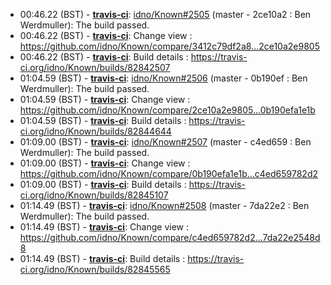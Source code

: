 * <a id="00:46.22">00:46.22 (BST)</a> - __[travis-ci](https://github.com/travis-ci)__: <a href="https://github.com/idno/Known/issues/2505">idno/Known#2505</a> (master - 2ce10a2 : Ben Werdmuller): The build passed.
* <a id="00:46.22">00:46.22 (BST)</a> - __[travis-ci](https://github.com/travis-ci)__: Change view : https://github.com/idno/Known/compare/3412c79df2a8...2ce10a2e9805
* <a id="00:46.22">00:46.22 (BST)</a> - __[travis-ci](https://github.com/travis-ci)__: Build details : https://travis-ci.org/idno/Known/builds/82842507
* <a id="01:04.59">01:04.59 (BST)</a> - __[travis-ci](https://github.com/travis-ci)__: <a href="https://github.com/idno/Known/issues/2506">idno/Known#2506</a> (master - 0b190ef : Ben Werdmuller): The build passed.
* <a id="01:04.59">01:04.59 (BST)</a> - __[travis-ci](https://github.com/travis-ci)__: Change view : https://github.com/idno/Known/compare/2ce10a2e9805...0b190efa1e1b
* <a id="01:04.59">01:04.59 (BST)</a> - __[travis-ci](https://github.com/travis-ci)__: Build details : https://travis-ci.org/idno/Known/builds/82844644
* <a id="01:09.00">01:09.00 (BST)</a> - __[travis-ci](https://github.com/travis-ci)__: <a href="https://github.com/idno/Known/issues/2507">idno/Known#2507</a> (master - c4ed659 : Ben Werdmuller): The build passed.
* <a id="01:09.00">01:09.00 (BST)</a> - __[travis-ci](https://github.com/travis-ci)__: Change view : https://github.com/idno/Known/compare/0b190efa1e1b...c4ed659782d2
* <a id="01:09.00">01:09.00 (BST)</a> - __[travis-ci](https://github.com/travis-ci)__: Build details : https://travis-ci.org/idno/Known/builds/82845107
* <a id="01:14.49">01:14.49 (BST)</a> - __[travis-ci](https://github.com/travis-ci)__: <a href="https://github.com/idno/Known/issues/2508">idno/Known#2508</a> (master - 7da22e2 : Ben Werdmuller): The build passed.
* <a id="01:14.49">01:14.49 (BST)</a> - __[travis-ci](https://github.com/travis-ci)__: Change view : https://github.com/idno/Known/compare/c4ed659782d2...7da22e2548d8
* <a id="01:14.49">01:14.49 (BST)</a> - __[travis-ci](https://github.com/travis-ci)__: Build details : https://travis-ci.org/idno/Known/builds/82845565

